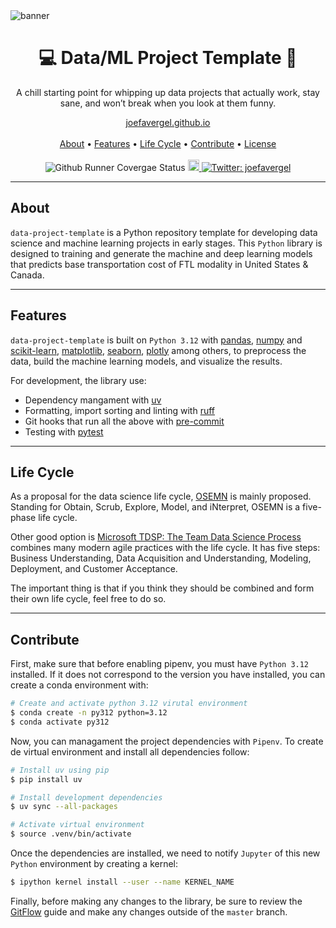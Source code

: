 <img heigth="8" src="https://i.imgur.com/5VTYUPE.png" alt="banner">

<h1 align="center">💻 Data/ML Project Template 🤖</h1>

<p align="center">A chill starting point for whipping up data projects that actually work, stay sane, and won’t break when you look at them funny.</p>

<p align="center">
  <a href="https://joefavergel.github.io/">joefavergel.github.io</a>
  <br> <br>
  <a href="#about">About</a> •
  <a href="#features">Features</a> •
  <a href="#life-cycle">Life Cycle</a> •
  <a href="#contribute">Contribute</a> •
  <a href="#license">License</a>
  <br> <br>
  <a target="_blank">
    <img src="https://github.com/QData/TextAttack/workflows/Github%20PyTest/badge.svg" alt="Github Runner Covergae Status">
  </a>
  <a href="https://img.shields.io/badge/version-0.0.1-blue.svg?cacheSeconds=2592000">
    <img src="https://img.shields.io/badge/version-0.0.1-blue.svg?cacheSeconds=2592000" alt="Version" height="18">
  </a>
  <a href="https://twitter.com/joefavergel" target="_blank">
    <img alt="Twitter: joefavergel" src="https://img.shields.io/twitter/follow/joefavergel.svg?style=social"/>
  </a>
</p>


---

## About

`data-project-template` is a Python repository template for developing data science and machine learning projects in early stages. This `Python` library is designed to training and generate the machine and deep learning models that predicts base transportation cost of FTL modality in United States & Canada.


---

## Features

`data-project-template` is built on `Python 3.12` with [pandas](https://pandas.pydata.org/), [numpy](https://numpy.org/) and [scikit-learn](https://scikit-learn.org/stable/), [matplotlib](https://matplotlib.org/), [seaborn](https://seaborn.pydata.org/), [plotly](https://plotly.com/python/)  among others, to preprocess the data, build the machine learning models, and visualize the results.

For development, the library use:

- Dependency mangament with [uv](https://docs.astral.sh/uv/)
- Formatting, import sorting and linting with [ruff](https://docs.astral.sh/ruff/)
- Git hooks that run all the above with [pre-commit](https://pre-commit.com/)
- Testing with [pytest](https://docs.pytest.org/en/latest/)


---

## Life Cycle

As a proposal for the data science life cycle, [OSEMN](https://towardsdatascience.com/5-steps-of-a-data-science-project-lifecycle-26c50372b492) is mainly proposed. Standing for Obtain, Scrub, Explore, Model, and iNterpret, OSEMN is a five-phase life cycle.

Other good option is [Microsoft TDSP: The Team Data Science Process](https://learn.microsoft.com/en-us/azure/architecture/data-science-process/overview) combines many modern agile practices with the life cycle. It has five steps: Business Understanding, Data Acquisition and Understanding, Modeling, Deployment, and Customer Acceptance.

The important thing is that if you think they should be combined and form their own life cycle, feel free to do so.


---

## Contribute

First, make sure that before enabling pipenv, you must have `Python 3.12` installed. If it does not correspond to the version you have installed, you can create a conda environment with:

```sh
# Create and activate python 3.12 virutal environment
$ conda create -n py312 python=3.12
$ conda activate py312
```

Now, you can managament the project dependencies with `Pipenv`. To create de virtual environment and install all dependencies follow:

```sh
# Install uv using pip
$ pip install uv

# Install development dependencies
$ uv sync --all-packages

# Activate virtual environment
$ source .venv/bin/activate
```

Once the dependencies are installed, we need to notify `Jupyter` of this new `Python` environment by creating a kernel:

```sh
$ ipython kernel install --user --name KERNEL_NAME
```

Finally, before making any changes to the library, be sure to review the [GitFlow](https://www.atlassian.com/es/git/tutorials/comparing-workflows/gitflow-workflow) guide and make any changes outside of the `master` branch.
